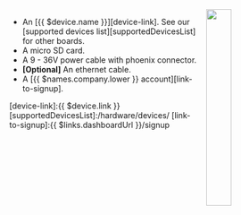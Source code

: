 <img style="float: right;padding-left: 10px;" src="/img/{{ $device.id }}/{{ $device.id }}.jpg" width="30%">

* An [{{ $device.name }}][device-link]. See our [supported devices list][supportedDevicesList] for other boards.
* A micro SD card.
* A 9 - 36V power cable with phoenix connector.
* **[Optional]** An ethernet cable.
* A [{{ $names.company.lower }} account][link-to-signup].

[device-link]:{{ $device.link }}
[supportedDevicesList]:/hardware/devices/
[link-to-signup]:{{ $links.dashboardUrl }}/signup